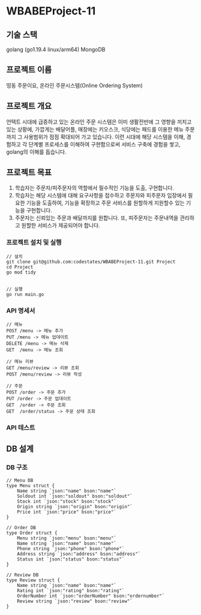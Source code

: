 # WBABEProject-11

## 기술 스택

golang (go1.19.4 linux/arm64)
MongoDB

## 프로젝트 이름

띵동 주문이요, 온라인 주문시스템(Online Ordering System)

## 프로젝트 개요

언택트 시대에 급증하고 있는 온라인 주문 시스템은 이미 생활전반에 그 영향을 끼치고 있는 상황에, 가깝게는 배달어플, 매장에는 키오스크, 식당에는 패드를 이용한 메뉴 주문까지 그 사용범위가 점점 확대되어 가고 있습니다. 이런 시대에 해당 시스템을 이해, 경험하고 각 단계별 프로세스를 이해하여 구현함으로써 서비스 구축에 경험을 쌓고, golang의 이해를 돕습니다.

## 프로젝트 목표

1. 학습자는 주문자/피주문자의 역할에서 필수적인 기능을 도출, 구현합니다.
2. 학습자는 해당 시스템에 대해 요구사항을 접수하고 주문자와 피주문자 입장에서 필요한 기능을 도출하여, 기능을 확장하고 주문 서비스를 원할하게 지원할수 있는 기능을 구현합니다.
3. 주문자는 신뢰있는 주문과 배달까지를 원합니다. 또, 피주문자는 주문내역을 관리하고 원할한 서비스가 제공되어야 합니다.

### 프로젝트 설치 및 실행

```
// 설치
git clone git@github.com:codestates/WBABEProject-11.git Project
cd Project
go mod tidy


// 실행
go run main.go

```

### API 명세서

```
// 메뉴
POST /menu -> 메뉴 추가
PUT /menu -> 메뉴 업데이트
DELETE /menu -> 메뉴 삭제
GET  /menu -> 메뉴 조회

// 메뉴 리뷰
GET /menu/review -> 리뷰 조회
POST /menu/review -> 리뷰 작성

// 주문
POST /order -> 주문 추가
PUT /order -> 주문 업데이트
GET  /order -> 주문 조회
GET  /order/status -> 주문 상태 조회

```

### API 테스트

## DB 설계

### DB 구조

```
// Menu DB
type Menu struct {
	Name string `json:"name" bson:"name"`
	Soldout int `json:"soldout" bson:"soldout"`
	Stock int `json:"stock" bson:"stock"`
	Origin string `json:"origin" bson:"origin"`
	Price int `json:"price" bson:"price"`
}

```

```
// Order DB
type Order struct {
	Menu string `json:"menu" bson:"menu"`
	Name string `json:"name" bson:"name"`
	Phone string `json:"phone" bson:"phone"`
	Address	string `json:"address" bson:"address"`
	Status int `json:"status" bson:"status"`
}

```

```
// Review DB
type Review struct {
	Name string `json:"name" bson:"name"`
	Rating int `json:"rating" bson:"rating"`
	OrderNumber int `json:"orderNumber" bson:"ordernumber"`
	Review string `json:"review" bson:"review"`
}

```
